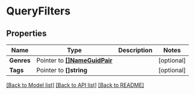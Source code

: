 # QueryFilters

## Properties

Name | Type | Description | Notes
------------ | ------------- | ------------- | -------------
**Genres** | Pointer to [**[]NameGuidPair**](NameGuidPair.md) |  | [optional] 
**Tags** | Pointer to **[]string** |  | [optional] 

[[Back to Model list]](../README.md#documentation-for-models) [[Back to API list]](../README.md#documentation-for-api-endpoints) [[Back to README]](../README.md)


